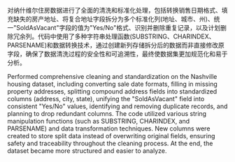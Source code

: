 对纳什维尔住房数据进行了全面的清洗和标准化处理，包括转换销售日期格式、填充缺失的房产地址、将复合地址字段拆分为多个标准化列(地址、城市、州)、统一"SoldAsVacant"字段的值为"Yes/No"格式、识别并删除重复记录，以及计划删除冗余列。代码中使用了多种字符串处理函数(SUBSTRING、CHARINDEX、PARSENAME)和数据转换技术，通过创建新列存储拆分后的数据而非直接修改原字段，确保了数据清洗过程的安全性和可追溯性，最终使数据集更加规范化和易于分析。

Performed comprehensive cleaning and standardization on the Nashville housing dataset, including converting sale date formats, filling in missing property addresses, splitting compound address fields into standardized columns (address, city, state), unifying the "SoldAsVacant" field into consistent "Yes/No" values, identifying and removing duplicate records, and planning to drop redundant columns. The code utilized various string manipulation functions (such as SUBSTRING, CHARINDEX, and PARSENAME) and data transformation techniques. New columns were created to store split data instead of overwriting original fields, ensuring safety and traceability throughout the cleaning process. At the end, the dataset became more structured and easier to analyze.
